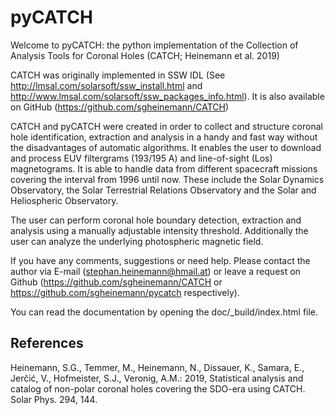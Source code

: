 pyCATCH
========

Welcome to pyCATCH: the python implementation of the Collection of Analysis Tools for Coronal Holes (CATCH; Heinemann et al. 2019)

CATCH was originally implemented in SSW IDL (See http://lmsal.com/solarsoft/ssw_install.html and http://www.lmsal.com/solarsoft/ssw_packages_info.html).
It is also available on GitHub (https://github.com/sgheinemann/CATCH)

CATCH and pyCATCH were created in order to collect and structure coronal hole identification, extraction and analysis in a handy and fast way without the disadvantages of automatic algorithms. It enables the user to download and process EUV filtergrams (193/195 A) and line-of-sight (Los) magnetograms. It is able to handle data from different spacecraft missions covering the interval from 1996 until now. These include the Solar Dynamics Observatory, the Solar Terrestrial Relations Observatory and the Solar and Heliospheric Observatory. 

The user can perform coronal hole boundary detection, extraction and analysis using a manually adjustable intensity threshold. Additionally the user can analyze the underlying photospheric magnetic field.

If you have any comments, suggestions or need help. Please contact the author via E-mail (stephan.heinemann@hmail.at) or leave a request on Github (https://github.com/sgheinemann/CATCH or https://github.com/sgheinemann/pycatch respectively).

You can read the documentation by opening the
	doc/_build/index.html
file.


References
----------
Heinemann, S.G., Temmer, M., Heinemann, N., Dissauer, K., Samara, E., Jerčić, V., Hofmeister, S.J., Veronig, A.M.: 2019, Statistical analysis and catalog of non-polar coronal holes covering the SDO-era using CATCH. Solar Phys. 294, 144.

